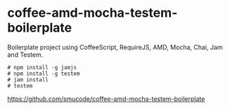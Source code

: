 coffee-amd-mocha-testem-boilerplate
===================================

Boilerplate project using CoffeeScript, RequireJS, AMD, Mocha, Chai, Jam and Testem.

```
# npm install -g jamjs
# npm install -g testem
# jam install
# testem
```

https://github.com/smucode/coffee-amd-mocha-testem-boilerplate